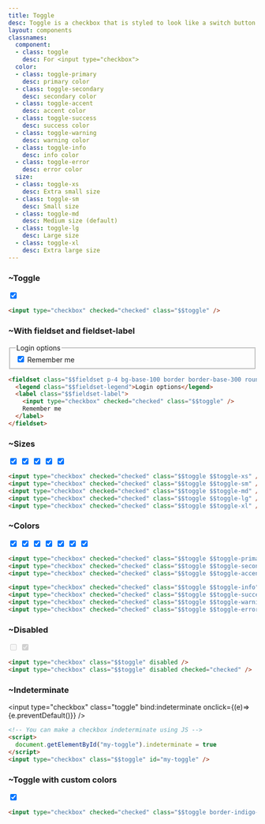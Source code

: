```yaml
---
title: Toggle
desc: Toggle is a checkbox that is styled to look like a switch button.
layout: components
classnames:
  component:
  - class: toggle
    desc: For <input type="checkbox">
  color:
  - class: toggle-primary
    desc: primary color
  - class: toggle-secondary
    desc: secondary color
  - class: toggle-accent
    desc: accent color
  - class: toggle-success
    desc: success color
  - class: toggle-warning
    desc: warning color
  - class: toggle-info
    desc: info color
  - class: toggle-error
    desc: error color
  size:
  - class: toggle-xs
    desc: Extra small size
  - class: toggle-sm
    desc: Small size
  - class: toggle-md
    desc: Medium size (default)
  - class: toggle-lg
    desc: Large size
  - class: toggle-xl
    desc: Extra large size
---
```


<script>
  import Component from "$components/Component.svelte"
  let indeterminate = true;
</script>


### ~Toggle
<input type="checkbox" checked="checked" class="toggle" />

```html
<input type="checkbox" checked="checked" class="$$toggle" />
```


### ~With fieldset and fieldset-label
<fieldset class="fieldset p-4 bg-base-100 border border-base-300 rounded-box w-64">
  <legend class="fieldset-legend">Login options</legend>
  <label class="fieldset-label">
    <input type="checkbox" checked="checked" class="toggle" />
    Remember me
  </label>
</fieldset>

```html
<fieldset class="$$fieldset p-4 bg-base-100 border border-base-300 rounded-box w-64">
  <legend class="$$fieldset-legend">Login options</legend>
  <label class="$$fieldset-label">
    <input type="checkbox" checked="checked" class="$$toggle" />
    Remember me
  </label>
</fieldset>
```

### ~Sizes
<input type="checkbox" checked="checked" class="toggle toggle-xs" />
<input type="checkbox" checked="checked" class="toggle toggle-sm" />
<input type="checkbox" checked="checked" class="toggle toggle-md" />
<input type="checkbox" checked="checked" class="toggle toggle-lg" />
<input type="checkbox" checked="checked" class="toggle toggle-xl" />

```html
<input type="checkbox" checked="checked" class="$$toggle $$toggle-xs" />
<input type="checkbox" checked="checked" class="$$toggle $$toggle-sm" />
<input type="checkbox" checked="checked" class="$$toggle $$toggle-md" />
<input type="checkbox" checked="checked" class="$$toggle $$toggle-lg" />
<input type="checkbox" checked="checked" class="$$toggle $$toggle-xl" />
```

### ~Colors
<input type="checkbox" checked="checked" class="toggle toggle-primary" />
<input type="checkbox" checked="checked" class="toggle toggle-secondary" />
<input type="checkbox" checked="checked" class="toggle toggle-accent" />
<input type="checkbox" checked="checked" class="toggle toggle-info" />
<input type="checkbox" checked="checked" class="toggle toggle-success" />
<input type="checkbox" checked="checked" class="toggle toggle-warning" />
<input type="checkbox" checked="checked" class="toggle toggle-error" />

```html
<input type="checkbox" checked="checked" class="$$toggle $$toggle-primary" />
<input type="checkbox" checked="checked" class="$$toggle $$toggle-secondary" />
<input type="checkbox" checked="checked" class="$$toggle $$toggle-accent" />

<input type="checkbox" checked="checked" class="$$toggle $$toggle-info" />
<input type="checkbox" checked="checked" class="$$toggle $$toggle-success" />
<input type="checkbox" checked="checked" class="$$toggle $$toggle-warning" />
<input type="checkbox" checked="checked" class="$$toggle $$toggle-error" />
```

### ~Disabled
<input type="checkbox" disabled="disabled" class="toggle" />
<input type="checkbox" disabled="disabled" class="toggle" checked="checked" />

```html
<input type="checkbox" class="$$toggle" disabled />
<input type="checkbox" class="$$toggle" disabled checked="checked" />
```

### ~Indeterminate
<input type="checkbox" class="toggle" bind:indeterminate onclick={(e)=>{e.preventDefault()}} />

```html
<!-- You can make a checkbox indeterminate using JS -->
<script>
  document.getElementById("my-toggle").indeterminate = true
</script>
<input type="checkbox" class="$$toggle" id="my-toggle" />
```


### ~Toggle with custom colors
<input type="checkbox" checked="checked" class="toggle border-indigo-600 bg-indigo-500 checked:bg-orange-400 checked:text-orange-800 checked:border-orange-500 " />

```html
<input type="checkbox" checked="checked" class="$$toggle border-indigo-600 bg-indigo-500 checked:bg-orange-400 checked:text-orange-800 checked:border-orange-500 " />
```
